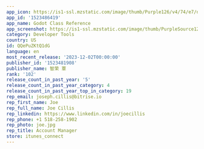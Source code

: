 ```yaml
---
app_icon: https://is1-ssl.mzstatic.com/image/thumb/Purple126/v4/74/e7/de/74e7de5f-2097-c2c2-c556-ed2576df9a25/AppIcon-1x_U007emarketing-0-7-0-0-85-220-0.png/1024x1024bb.png
app_id: '1523486419'
app_name: Godot Class Reference
app_screenshot: https://is1-ssl.mzstatic.com/image/thumb/PurpleSource124/v4/0d/31/1c/0d311c86-2988-187c-3586-cf1f21faa17b/81c80a79-f98f-4b0b-b3e9-a2b1235e86a5_Simulator_Screen_Shot_-_iPhone_11_Pro_Max_-_2020-07-15_at_16.01.12.png/1242x2688bb.png
category: Developer Tools
country: US
id: QQePuZKtQ1dG
language: en
most_recent_release: '2023-12-02T00:00:00'
publisher_id: '1523481908'
publisher_name: 智荣 覃
rank: '102'
release_count_in_past_year: '5'
release_count_in_past_year_category: 4
release_count_in_past_year_top_in_category: 19
rep_email: joseph.cillis@bitrise.io
rep_first_name: Joe
rep_full_name: Joe Cillis
rep_linkedin: https://www.linkedin.com/in/joecillis
rep_phone: +1 518-258-1902
rep_photo: joe.jpg
rep_title: Account Manager
store: itunes_connect
---
```

